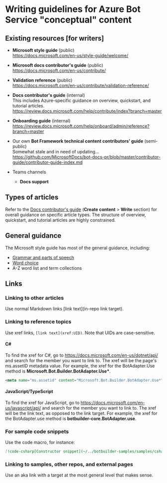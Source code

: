 # Writing guidelines for Azure Bot Service "conceptual" content

## Existing resources [for writers]

- **Microsoft style guide** (public)<br/>
  https://docs.microsoft.com/en-us/style-guide/welcome/

- **Microsoft docs contributor's guide** (public)<br/>
  https://docs.microsoft.com/en-us/contribute/

- **Validation reference** (public)<br/>
  https://docs.microsoft.com/en-us/contribute/validation-reference/

- **Docs contributor's guide** (internal)<br/>
  This includes Azure-specific guidance on overview, quickstart, and tutorial articles.<br/>
  https://review.docs.microsoft.com/help/contribute/index?branch=master

- **Onboarding guide** (internal)<br/>
  https://review.docs.microsoft.com/help/onboard/admin/reference?branch=master

- Our own **Bot Framework technical content contributors' guide** (semi-public)<br/>
  Somewhat stale and in need of updating…<br/>
  https://github.com/MicrosoftDocs/bot-docs-pr/blob/master/contributor-guide/contributor-guide-index.md

- Teams channels
  - **Docs support**

## Types of articles

Refer to the [Docs contributor's guide](https://docs.microsoft.com/en-us/contribute/) (**Create content** > **Write** section) for overall guidance on specific article types. The structure of overview, quickstart, and tutorial articles are highly constrained.

## General guidance

The Microsoft style guide has most of the general guidance, including:

- [Grammar and parts of speech](https://docs.microsoft.com/en-us/style-guide/grammar/grammar-and-parts-of-speech)
- [Word choice](https://docs.microsoft.com/en-us/style-guide/word-choice/)
- A-Z word list and term collections

## Links

### Linking to other articles

Use normal Markdown links [link text](in-repo link target).

### Linking to reference topics

Use xref links, `[link text](xref:UID)`. Note that UIDs are case-sensitive.

#### C\#

To find the xref for C#, go to https://docs.microsoft.com/en-us/dotnet/api/ and search for the member you want to link to. The xref will be the page's ms.assetID metadata value.
For example, the xref for the BotAdapter.Use method is __Microsoft.Bot.Builder.BotAdapter.Use*__.

```html
<meta name="ms.assetid" content="Microsoft.Bot.Builder.BotAdapter.Use*" />
```

#### JavaScript/TypeScript

To find the xref for JavaScript, go to https://docs.microsoft.com/en-us/javascript/api/ and search for the member you want to link to. The xref will be the link text, as opposed to the link target.
For example, the xref for the BotAdapter.use method is __botbuilder-core.BotAdapter.use__.

### For sample code snippets

Use the code macro, for instance:

```markdown
[!code-csharp[Constructor snippet](~/../botbuilder-samples/samples/csharp_dotnetcore/05.multi-turn-prompt/Dialogs/UserProfileDialog.cs?range=22-41)]
```

### Linking to samples, other repos, and external pages

Use an aka link with a target at the most general level that makes sense.
